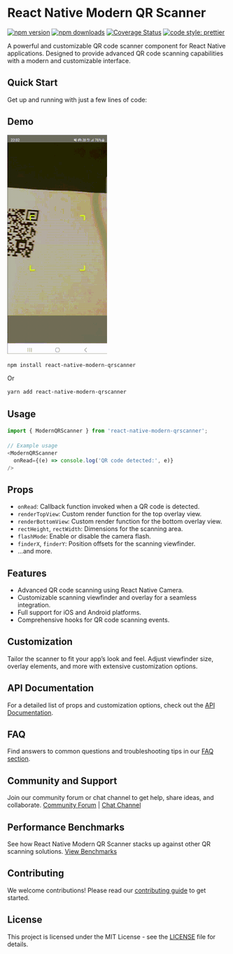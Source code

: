 
# React Native Modern QR Scanner

[![npm version](https://img.shields.io/npm/v/react-native-modern-qrscanner)](https://www.npmjs.com/package/react-native-modern-qrscanner)
[![npm downloads](https://img.shields.io/npm/dw/react-native-modern-qrscanner)](https://www.npmjs.com/package/react-native-modern-qrscanner)
[![Coverage Status](https://coveralls.io/repos/github/calintamas/react-native-modern-qrscanner/badge.svg?branch=master)](https://coveralls.io/github/calintamas/react-native-modern-qrscanner?branch=main)
[![code style: prettier](https://img.shields.io/badge/code_style-prettier-ff69b4.svg)](https://github.com/prettier/prettier)

A powerful and customizable QR code scanner component for React Native applications. Designed to provide advanced QR code scanning capabilities with a modern and customizable interface.

## Quick Start

Get up and running with just a few lines of code:

## Demo


![toast gif](./docs/demo.gif)



```bash
npm install react-native-modern-qrscanner
```

Or

```bash
yarn add react-native-modern-qrscanner
```

## Usage

```javascript
import { ModernQRScanner } from 'react-native-modern-qrscanner';

// Example usage
<ModernQRScanner
  onRead={(e) => console.log('QR code detected:', e)}
/>
```


## Props

- `onRead`: Callback function invoked when a QR code is detected.
- `renderTopView`: Custom render function for the top overlay view.
- `renderBottomView`: Custom render function for the bottom overlay view.
- `rectHeight`, `rectWidth`: Dimensions for the scanning area.
- `flashMode`: Enable or disable the camera flash.
- `finderX`, `finderY`: Position offsets for the scanning viewfinder.
- ...and more.

## Features

- Advanced QR code scanning using React Native Camera.
- Customizable scanning viewfinder and overlay for a seamless integration.
- Full support for iOS and Android platforms.
- Comprehensive hooks for QR code scanning events.

## Customization

Tailor the scanner to fit your app’s look and feel. Adjust viewfinder size, overlay elements, and more with extensive customization options.

## API Documentation

For a detailed list of props and customization options, check out the [API Documentation](#).

## FAQ

Find answers to common questions and troubleshooting tips in our [FAQ section](#).

## Community and Support

Join our community forum or chat channel to get help, share ideas, and collaborate. [Community Forum](#) | [Chat Channel](#)

## Performance Benchmarks

See how React Native Modern QR Scanner stacks up against other QR scanning solutions. [View Benchmarks](#)

## Contributing

We welcome contributions! Please read our [contributing guide](#) to get started.

## License

This project is licensed under the MIT License - see the [LICENSE](LICENSE) file for details.
